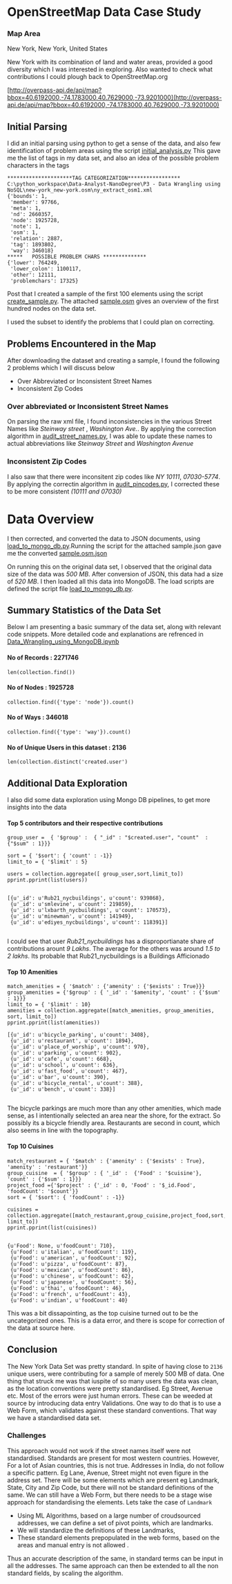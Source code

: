 # OpenStreetMap Data Case Study

### Map Area
New York, New York, United States

New York with its combination of land and water areas, provided a good diversity which I was interested in exploring. Also wanted to check what contributions I could plough back to OpenStreetMap.org

[http://overpass-api.de/api/map?bbox=40.6192000,-74.1783000,40.7629000,-73.9201000](http://overpass-api.de/api/map?bbox=40.6192000,-74.1783000,40.7629000,-73.9201000)

<bounds minlat="40.6192000" minlon="-74.1783000" maxlat="40.7629000" maxlon="-73.9201000"/>

## Initial Parsing ##
I did an initial parsing using python to get a sense of the data, and also few identification of problem areas using the script [initial_analysis.py](https://github.com/rramchan12/Data-Analyst-NanoDegree/blob/master/P3%20-%20Data%20Wrangling%20using%20NoSQL/script/init_analysis.py)
This gave me the list of tags in my data set, and also an idea of the possible problem characters in the tags

```
*********************TAG CATEGORIZATION*****************
C:\python_workspace\Data-Analyst-NanoDegree\P3 - Data Wrangling using NoSQL\new-york_new-york.osm\ny_extract_osm1.xml
{'bounds': 1,
 'member': 97766,
 'meta': 1,
 'nd': 2660357,
 'node': 1925728,
 'note': 1,
 'osm': 1,
 'relation': 2887,
 'tag': 1893802,
 'way': 346018}
*****   POSSIBLE PROBLEM CHARS **************
{'lower': 764249,
 'lower_colon': 1100117,
 'other': 12111,
 'problemchars': 17325}

```

Post that I created a sample of the first 100 elements using the script [create_sample.py](https://github.com/rramchan12/Data-Analyst-NanoDegree/blob/master/P3%20-%20Data%20Wrangling%20using%20NoSQL/script/create_sample.py). The attached [sample.osm](https://github.com/rramchan12/Data-Analyst-NanoDegree/blob/master/P3%20-%20Data%20Wrangling%20using%20NoSQL/new-york_new-york.osm/sample.osm) gives an overview of the first hundred nodes on the data set.

I used the subset to identify the problems that I could plan on correcting. 

## Problems Encountered in the Map

After downloading the dataset and creating a sample, I found the following 2 problems which I will discuss below 

- Over Abbreviated or Inconsistent Street Names
- Inconsistent Zip Codes


### Over abbreviated or Inconsistent Street Names

On parsing the raw xml file, I found inconsistencies in the various Street Names like *Steinway street* , *Washington Ave.*. By applying the correction algorithm in [audit_street_names.py](https://github.com/rramchan12/Data-Analyst-NanoDegree/blob/master/P3%20-%20Data%20Wrangling%20using%20NoSQL/script/audit_street_names.py), I was able to update these names to actual abbreviations like *Steinway Street* and *Washington Avenue*

### Inconsistent Zip Codes

I also saw that there were inconsitent zip codes like *NY 10111*, *07030-5774*. By applying the correctin algorithm in [audit_pincodes.py](https://github.com/rramchan12/Data-Analyst-NanoDegree/blob/master/P3%20-%20Data%20Wrangling%20using%20NoSQL/script/audit_pincodes.py), I corrected these to be more consistent *(10111 and 07030)*

 

# Data Overview

I then corrected, and converted the data to JSON documents, using [load_to_mongo_db.py](https://github.com/rramchan12/Data-Analyst-NanoDegree/blob/master/P3%20-%20Data%20Wrangling%20using%20NoSQL/script/load_to_Mongo_DB.py).Running the script for the attached sample.json gave me the converted [sample.osm.json](https://github.com/rramchan12/Data-Analyst-NanoDegree/blob/master/P3%20-%20Data%20Wrangling%20using%20NoSQL/new-york_new-york.osm/sample.osm.json)

On running this on the original data set, I observed that the original data size of the data was *500 MB*. After conversion of JSON, this data had a size of *520 MB*. I then loaded all this data into MongoDB. The load scripts are defined the script file [load_to_mongo_db.py](https://github.com/rramchan12/Data-Analyst-NanoDegree/blob/master/P3%20-%20Data%20Wrangling%20using%20NoSQL/script/load_to_Mongo_DB.py). 

## Summary Statistics of the Data Set
Below I am presenting a basic summary of the data set, along with relevant code snippets. More detailed code and explanations are refrenced in  [Data_Wrangling_using_MongoDB.ipynb](https://github.com/rramchan12/Data-Analyst-NanoDegree/blob/master/P3%20-%20Data%20Wrangling%20using%20NoSQL/Data%20Wrangling%20using%20MongoDB.ipynb)

#### No of Records : 2271746 ####
```
len(collection.find())
```

#### No of Nodes : 1925728  ####

```
collection.find({'type': 'node'}).count()
```

#### No of Ways : 346018 ####

```
collection.find({'type': 'way'}).count()
```
#### No of Unique Users in this dataset : 2136 ####

```
len(collection.distinct('created.user')
```
## Additional Data Exploration ## 
I also did some data exploration using Mongo DB pipelines, to get more insights into the data

#### Top 5 contributors and their respective contributions ####

```
group_user =  { '$group' :  { "_id" : "$created.user", "count"  : {"$sum" : 1}}}

sort = { '$sort': { 'count' : -1}}
limit_to = { '$limit' : 5}

users = collection.aggregate([ group_user,sort,limit_to])
pprint.pprint(list(users))
```
```

[{u'_id': u'Rub21_nycbuildings', u'count': 939868},
 {u'_id': u'smlevine', u'count': 219859},
 {u'_id': u'lxbarth_nycbuildings', u'count': 170573},
 {u'_id': u'minewman', u'count': 141949},
 {u'_id': u'ediyes_nycbuildings', u'count': 118391}]
 
 ```
 
I could see that user *Rub21_nycbuildings* has a disproportianate share of contributions arount *9 Lakhs*. The average for the others was around *1.5 to 2 lakhs*. Its probable that Rub21_nycbuildings is a Buildings Afficionado

#### Top 10 Amenities ####

```
match_amenities = { '$match' : {'amenity' : {'$exists' : True}}}
group_amenities = {'$group' : { '_id' : '$amenity', 'count' : {'$sum' : 1}}}
limit_to = { '$limit' : 10}
amenities = collection.aggregate([match_amenities, group_amenities, sort, limit_to])
pprint.pprint(list(amenities))

```
```
[{u'_id': u'bicycle_parking', u'count': 3408},
 {u'_id': u'restaurant', u'count': 1894},
 {u'_id': u'place_of_worship', u'count': 970},
 {u'_id': u'parking', u'count': 902},
 {u'_id': u'cafe', u'count': 668},
 {u'_id': u'school', u'count': 636},
 {u'_id': u'fast_food', u'count': 467},
 {u'_id': u'bar', u'count': 390},
 {u'_id': u'bicycle_rental', u'count': 388},
 {u'_id': u'bench', u'count': 338}]
 
 ```
The bicycle parkings are much more than any other amenities, which made sense, as I intentionally selected an area near the shore, for the extract. So possibly its  a bicycle friendly area. Restaurants are second in count, which also seems in line with the topography.

#### Top 10 Cuisines ####

```
match_restaurant = { '$match' : {'amenity' : {'$exists' : True}, 'amenity' : 'restaurant'}}
group_cuisine  = { '$group' : { '_id' :  {'Food' : '$cuisine'}, 'count' : {'$sum' : 1}}}
project_food ={'$project' : {'_id' : 0, 'Food' : '$_id.Food', 'foodCount': '$count'}}
sort = { '$sort': { 'foodCount' : -1}}

cuisines = collection.aggregate([match_restaurant,group_cuisine,project_food,sort, limit_to])
pprint.pprint(list(cuisines))
```
```

{u'Food': None, u'foodCount': 710},
 {u'Food': u'italian', u'foodCount': 119},
 {u'Food': u'american', u'foodCount': 92},
 {u'Food': u'pizza', u'foodCount': 87},
 {u'Food': u'mexican', u'foodCount': 86},
 {u'Food': u'chinese', u'foodCount': 62},
 {u'Food': u'japanese', u'foodCount': 56},
 {u'Food': u'thai', u'foodCount': 46},
 {u'Food': u'french', u'foodCount': 43},
 {u'Food': u'indian', u'foodCount': 40} 
 ```
 
 This was a bit dissapointing, as the top cuisine turned out to be the uncategorized ones. This is a data error, and there is scope for correction of the data at source here. 
 
 ## Conclusion ##
 
 The New York Data Set was pretty standard. In spite of having close to `2136` unique users, were contributing for a sample of merely 500 MB of data. One thing that struck me was that iuspite of so many users the data was clean, as the location conventions were pretty standardised. Eg Street, Avenue etc. Most of the errors were just human errors. These can be weeded at source by introducing data entry Validations. One way to do that is to use a Web Form, which validates against these standard conventions. That way we have a standardised data set.
 
 ### Challenges ###
This approach would not work if the street names itself were not standardised. Standards are present for most western countries. However, For a lot of Asian countries, this is not true. 
Addresses in  India, do not follow a specific pattern. Eg Lane, Avenue, Street might not even figure in the address set. 
There will be some elements which are present eg Landmark, State, City and Zip Code, but there will not be standard definitions of the same. 
We can still have a Web Form, but there needs to be a stage wise approach for standardising the elements. Lets take the case of `Landmark`
- Using ML Algorithms, based on a large number of croudsourced addresses, we can define a set of pivot points, which are landmarks. 
- We will standardize the definitions of these Landmarks, 
- These standard elements prepopulated in the web forms, based on the areas and manual entry is not allowed . 

Thus an accurate description of the same, in standard terms can be input in all the addresses. The same approach can then be extended to all the non standard fields, by scaling the algorithm.
 
